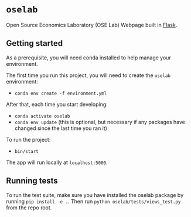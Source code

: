 # `oselab`

Open Source Economics Laboratory (OSE Lab) Webpage built in [Flask](http://flask.pocoo.org).

## Getting started

As a prerequisite, you will need conda installed to help manage your environment.

The first time you run this project, you will need to create the `oselab` environment:

* `conda env create -f environment.yml`

After that, each time you start developing:

* `conda activate oselab`
* `conda env update` (this is optional, but necessary if any packages have changed since the last time you ran it)

To run the project:

* `bin/start`

The app will run locally at `localhost:5000`.

## Running tests

To run the test suite, make sure you have installed the oselab package by running `pip install -e .`. Then run `python oselab/tests/views_test.py` from the repo root.
